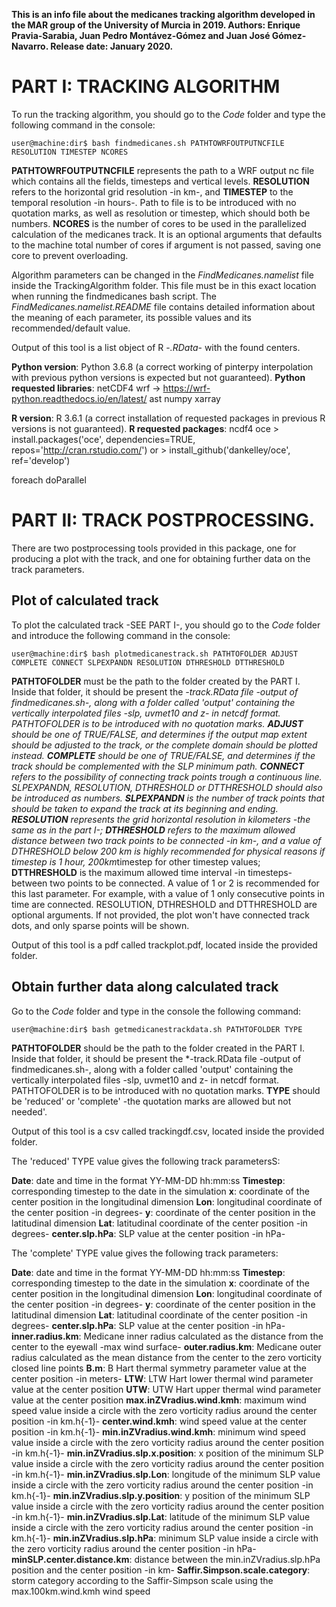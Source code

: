 **This is an info file about the medicanes tracking algorithm developed in the MAR group of the University of Murcia in 2019. 
Authors: Enrique Pravia-Sarabia, Juan Pedro Montávez-Gómez and Juan José Gómez-Navarro.
Release date: January 2020.**


# PART I: TRACKING ALGORITHM

To run the tracking algorithm, you should go to the *Code* folder and type the following command in the console:

```console
user@machine:dir$ bash findmedicanes.sh PATHTOWRFOUTPUTNCFILE RESOLUTION TIMESTEP NCORES 
```

**PATHTOWRFOUTPUTNCFILE** represents the path to a WRF output nc file which contains all the fields, timesteps and vertical levels. **RESOLUTION** refers to the horizontal grid resolution -in km-, and **TIMESTEP** to the temporal resolution -in hours-. Path to file is to be introduced with no quotation marks, as well as resolution or timestep, which should both be numbers. **NCORES** is the number of cores to be used in the parallelized calculation of the medicanes track. It is an optional arguments that defaults to the machine total number of cores if argument is not passed, saving one core to prevent overloading. 

Algorithm parameters can be changed in the *FindMedicanes.namelist* file inside the TrackingAlgorithm folder. This file must be in this exact location when running the findmedicanes bash script. The *FindMedicanes.namelist.README* file contains detailed information about the meaning of each parameter, its possible values and its recommended/default value. 

Output of this tool is a list object of R -*.RData*- with the found centers. 

**Python version**: Python 3.6.8 (a correct working of pinterpy interpolation with previous python versions is expected but not guaranteed).
**Python requested libraries**:
   netCDF4
   wrf -> https://wrf-python.readthedocs.io/en/latest/ 
   ast
   numpy
   xarray

**R version**: R 3.6.1 (a correct installation of requested packages in previous R versions is not guaranteed).
**R requested packages**:
   ncdf4
   oce
     > install.packages('oce', dependencies=TRUE, repos='http://cran.rstudio.com/')
       or
     > install_github('dankelley/oce', ref='develop')
   
   foreach
   doParallel


# PART II: TRACK POSTPROCESSING.

There are two postprocessing tools provided in this package, one for producing a plot with the track, and one for obtaining further data on the track parameters.

## Plot of calculated track

To plot the calculated track -SEE PART I-, you should go to the *Code* folder and introduce the following command in the console:


```console
user@machine:dir$ bash plotmedicanestrack.sh PATHTOFOLDER ADJUST COMPLETE CONNECT SLPEXPANDN RESOLUTION DTHRESHOLD DTTHRESHOLD
```

**PATHTOFOLDER** must be the path to the folder created by the PART I. Inside that folder, it should be present the *-track.RData file -output of findmedicanes.sh-, along with a folder called 'output' containing the vertically interpolated files -slp, uvmet10 and z- in netcdf format. PATHTOFOLDER is to be introduced with no quotation marks. **ADJUST** should be one of TRUE/FALSE, and determines if the output map extent should be adjusted to the track, or the complete domain should be plotted instead. **COMPLETE** should be one of TRUE/FALSE, and determines if the track should be complemented with the SLP minimum path. **CONNECT** refers to the possibility of connecting track points trough a continuous line. SLPEXPANDN, RESOLUTION, DTHRESHOLD or DTTHRESHOLD should also be introduced as numbers. **SLPEXPANDN** is the number of track points that should be taken to expand the track at its beginning and ending. **RESOLUTION** represents the grid horizontal resolution in kilometers -the same as in the part I-; **DTHRESHOLD** refers to the maximum allowed distance between two track points to be connected -in km-, and a value of DTHRESHOLD below 200 km is highly recommended for physical reasons if timestep is 1 hour, 200km*timestep for other timestep values; **DTTHRESHOLD** is the maximum allowed time interval -in timesteps- between two points to be connected. A value of 1 or 2 is recommended for this last parameter. For example, with a value of 1 only consecutive points in time are connected. RESOLUTION, DTHRESHOLD and DTTHRESHOLD are optional arguments. If not provided, the plot won't have connected track dots, and only sparse points will be shown.   

Output of this tool is a pdf called trackplot.pdf, located inside the provided folder. 

## Obtain further data along calculated track

Go to the *Code* folder and type in the console the following command:

```console
user@machine:dir$ bash getmedicanestrackdata.sh PATHTOFOLDER TYPE
```

**PATHTOFOLDER** should be the path to the folder created in the PART I. Inside that folder, it should be present the *-track.RData file -output of findmedicanes.sh-, along with a folder called 'output' containing the vertically interpolated files -slp, uvmet10 and z- in netcdf format. PATHTOFOLDER is to be introduced with no quotation marks. **TYPE** should be 'reduced' or 'complete' -the quotation marks are allowed but not needed'. 

Output of this tool is a csv called trackingdf.csv, located inside the provided folder.

The 'reduced' TYPE value gives the following track parametersS:

**Date**:                              date and time in the format YY-MM-DD hh:mm:ss
**Timestep**:                          corresponding timestep to the date in the simulation
**x**:                                 coordinate of the center position in the longitudinal dimension
**Lon**:                               longitudinal coordinate of the center position -in degrees-
**y**:                                 coordinate of the center position in the latitudinal dimension
**Lat**:                               latitudinal coordinate of the center position -in degrees-
**center.slp.hPa**:                    SLP value at the center position -in hPa-

The 'complete' TYPE value gives the following track parameters:

**Date**:                              date and time in the format YY-MM-DD hh:mm:ss
**Timestep**:                          corresponding timestep to the date in the simulation
**x**:                                 coordinate of the center position in the longitudinal dimension
**Lon**:                               longitudinal coordinate of the center position -in degrees-
**y**:                                 coordinate of the center position in the latitudinal dimension
**Lat**:                               latitudinal coordinate of the center position -in degrees-
**center.slp.hPa**:                    SLP value at the center position -in hPa-
**inner.radius.km**:                   Medicane inner radius calculated as the distance from the center to the eyewall -max wind surface-
**outer.radius.km**:                   Medicane outer radius calculated as the mean distance from the center to the zero vorticity closed line points
**B.m**:                               B Hart thermal symmetry parameter value at the center position -in meters-
**LTW**:                               LTW Hart lower thermal wind parameter value at the center position
**UTW**:                               UTW Hart upper thermal wind parameter value at the center position
**max.inZVradius.wind.kmh**:           maximum wind speed value inside a circle with the zero vorticity radius around the center position -in km.h{-1}-
**center.wind.kmh**:                   wind speed value at the center position -in km.h{-1}-
**min.inZVradius.wind.kmh**:           minimum wind speed value inside a circle with the zero vorticity radius around the center position -in km.h{-1}-
**min.inZVradius.slp.x.position**:     x position of the minimum SLP value inside a circle with the zero vorticity radius around the center position -in km.h{-1}-
**min.inZVradius.slp.Lon**:            longitude of the minimum SLP value inside a circle with the zero vorticity radius around the center position -in km.h{-1}-
**min.inZVradius.slp.y.position**:     y position of the minimum SLP value inside a circle with the zero vorticity radius around the center position -in km.h{-1}-
**min.inZVradius.slp.Lat**:            latitude of the minimum SLP value inside a circle with the zero vorticity radius around the center position -in km.h{-1}-
**min.inZVradius.slp.hPa**:            minimum SLP value inside a circle with the zero vorticity radius around the center position -in hPa-
**minSLP.center.distance.km**:         distance between the min.inZVradius.slp.hPa position and the center position -in km-
**Saffir.Simpson.scale.category**:     storm category according to the Saffir-Simpson scale using the max.100km.wind.kmh wind speed 




